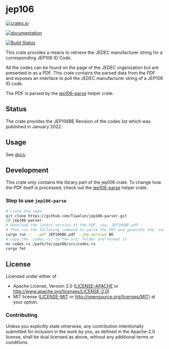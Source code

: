 # jep106

[![crates.io](http://meritbadge.herokuapp.com/jep106)](https://crates.io/crates/jep106)

[![documentation](https://docs.rs/jep106/badge.svg)](https://docs.rs/jep106)

[![Build Status](https://www.travis-ci.com/Yatekii/jep106.svg)](https://www.travis-ci.com/Yatekii/jep106)

This crate provides a means to retrieve the JEDEC manufacturer string for a corresponding JEP106 ID Code.

All the codes can be found on the page of the JEDEC organization but are presented in as a PDF. This crate contains the parsed data
from the PDF and exposes an interface to poll the JEDEC manufacturer string of a JEP106 ID code.

The PDF is parsed by the [jep106-parse](https://github.com/Tiwalun/jep106-parser) helper crate.

## Status

The crate provides the JEP106BE Revision of the codes list which was published in January 2022.

## Usage

See [docs](https://docs.rs/jep106/).

## Development

This crate only contains the library part of the jep106 crate. To change how the PDF itself is
processed, check out the [jep106-parse](https://github.com/Tiwalun/jep106-parser) helper crate.

### Step to use `jep106-parse`

```bash
# clone the repo
git clone https://github.com/Tiwalun/jep106-parser.git
cd jep106-parser
# Download the latest version of the PDF, say, JEP106BE.pdf
# Then run the following command to parse the PDF and generate the `codes.rs`
cargo run -- --pdf JEP106BE.pdf --jep_version BE
# Copy the `codes.rs` to the src/ folder and format it
mv codes.rs /path/to/jep106/src/codes.rs
cargo fmt
```

## License

Licensed under either of

 * Apache License, Version 2.0 ([LICENSE-APACHE](LICENSE-APACHE) or
   http://www.apache.org/licenses/LICENSE-2.0)
 * MIT license ([LICENSE-MIT](LICENSE-MIT) or
   http://opensource.org/licenses/MIT) at your option.


### Contributing

Unless you explicitly state otherwise, any contribution intentionally submitted
for inclusion in the work by you, as defined in the Apache-2.0 license, shall
be dual licensed as above, without any additional terms or conditions.
